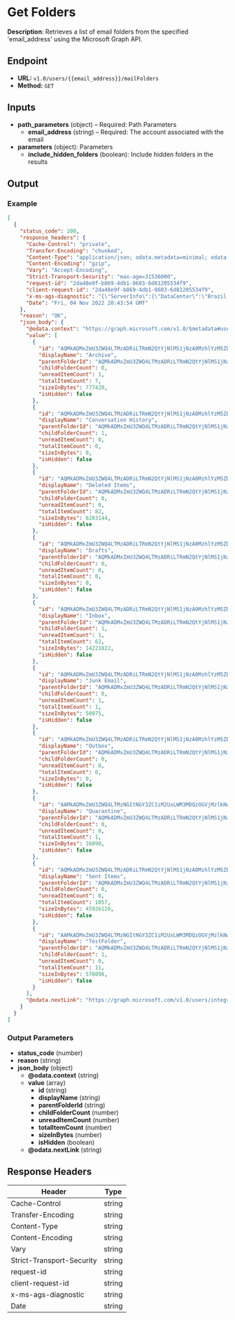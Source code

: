 # Get Folders

**Description**: Retrieves a list of email folders from the specified 'email_address' using the Microsoft Graph API.

## Endpoint

- **URL:** `v1.0/users/{{email_address}}/mailFolders`
- **Method:** `GET`
## Inputs

- **path_parameters** (object) – Required: Path Parameters
  - **email_address** (string) – Required: The account associated with the email
- **parameters** (object): Parameters
  - **include_hidden_folders** (boolean): Include hidden folders in the results
## Output

### Example

```json
[
  {
    "status_code": 200,
    "response_headers": {
      "Cache-Control": "private",
      "Transfer-Encoding": "chunked",
      "Content-Type": "application/json; odata.metadata=minimal; odata.streaming=true; IEEE754Compatible=false; charset=utf-8",
      "Content-Encoding": "gzip",
      "Vary": "Accept-Encoding",
      "Strict-Transport-Security": "max-age=31536000",
      "request-id": "2da48e9f-b869-4db1-8603-6d81205534f9",
      "client-request-id": "2da48e9f-b869-4db1-8603-6d81205534f9",
      "x-ms-ags-diagnostic": "{\"ServerInfo\":{\"DataCenter\":\"Brazil South\",\"Slice\":\"E\",\"Ring\":\"3\",\"ScaleUnit\":\"002\",\"RoleInstance\":\"CP1PEPF00002F10\"}}",
      "Date": "Fri, 04 Nov 2022 20:43:54 GMT"
    },
    "reason": "OK",
    "json_body": {
      "@odata.context": "https://graph.microsoft.com/v1.0/$metadata#users('integrations%40swimlaneintegrations.onmicrosoft.com')/mailFolders",
      "value": [
        {
          "id": "AQMkADMxZmU3ZWQ4LTMzADRiLTRmN2QtYjNlMS1jNzA0MzhlYzM5ZDcALgAAAwdg-C5XAxZKsV7Iu-pcczMBAIElFP3_iINMukuDjlG8_QIAAAIBOwAAAA==",
          "displayName": "Archive",
          "parentFolderId": "AQMkADMxZmU3ZWQ4LTMzADRiLTRmN2QtYjNlMS1jNzA0MzhlYzM5ZDcALgAAAwdg-C5XAxZKsV7Iu-pcczMBAIElFP3_iINMukuDjlG8_QIAAAIBCAAAAA==",
          "childFolderCount": 0,
          "unreadItemCount": 1,
          "totalItemCount": 7,
          "sizeInBytes": 777420,
          "isHidden": false
        },
        {
          "id": "AQMkADMxZmU3ZWQ4LTMzADRiLTRmN2QtYjNlMS1jNzA0MzhlYzM5ZDcALgAAAwdg-C5XAxZKsV7Iu-pcczMBAIElFP3_iINMukuDjlG8_QIAAAIBNAAAAA==",
          "displayName": "Conversation History",
          "parentFolderId": "AQMkADMxZmU3ZWQ4LTMzADRiLTRmN2QtYjNlMS1jNzA0MzhlYzM5ZDcALgAAAwdg-C5XAxZKsV7Iu-pcczMBAIElFP3_iINMukuDjlG8_QIAAAIBCAAAAA==",
          "childFolderCount": 1,
          "unreadItemCount": 0,
          "totalItemCount": 0,
          "sizeInBytes": 0,
          "isHidden": false
        },
        {
          "id": "AQMkADMxZmU3ZWQ4LTMzADRiLTRmN2QtYjNlMS1jNzA0MzhlYzM5ZDcALgAAAwdg-C5XAxZKsV7Iu-pcczMBAIElFP3_iINMukuDjlG8_QIAAAIBCgAAAA==",
          "displayName": "Deleted Items",
          "parentFolderId": "AQMkADMxZmU3ZWQ4LTMzADRiLTRmN2QtYjNlMS1jNzA0MzhlYzM5ZDcALgAAAwdg-C5XAxZKsV7Iu-pcczMBAIElFP3_iINMukuDjlG8_QIAAAIBCAAAAA==",
          "childFolderCount": 0,
          "unreadItemCount": 0,
          "totalItemCount": 82,
          "sizeInBytes": 6203144,
          "isHidden": false
        },
        {
          "id": "AQMkADMxZmU3ZWQ4LTMzADRiLTRmN2QtYjNlMS1jNzA0MzhlYzM5ZDcALgAAAwdg-C5XAxZKsV7Iu-pcczMBAIElFP3_iINMukuDjlG8_QIAAAIBDwAAAA==",
          "displayName": "Drafts",
          "parentFolderId": "AQMkADMxZmU3ZWQ4LTMzADRiLTRmN2QtYjNlMS1jNzA0MzhlYzM5ZDcALgAAAwdg-C5XAxZKsV7Iu-pcczMBAIElFP3_iINMukuDjlG8_QIAAAIBCAAAAA==",
          "childFolderCount": 0,
          "unreadItemCount": 0,
          "totalItemCount": 0,
          "sizeInBytes": 0,
          "isHidden": false
        },
        {
          "id": "AQMkADMxZmU3ZWQ4LTMzADRiLTRmN2QtYjNlMS1jNzA0MzhlYzM5ZDcALgAAAwdg-C5XAxZKsV7Iu-pcczMBAIElFP3_iINMukuDjlG8_QIAAAIBDAAAAA==",
          "displayName": "Inbox",
          "parentFolderId": "AQMkADMxZmU3ZWQ4LTMzADRiLTRmN2QtYjNlMS1jNzA0MzhlYzM5ZDcALgAAAwdg-C5XAxZKsV7Iu-pcczMBAIElFP3_iINMukuDjlG8_QIAAAIBCAAAAA==",
          "childFolderCount": 1,
          "unreadItemCount": 1,
          "totalItemCount": 62,
          "sizeInBytes": 14221822,
          "isHidden": false
        },
        {
          "id": "AQMkADMxZmU3ZWQ4LTMzADRiLTRmN2QtYjNlMS1jNzA0MzhlYzM5ZDcALgAAAwdg-C5XAxZKsV7Iu-pcczMBAIElFP3_iINMukuDjlG8_QIAAAIBGQAAAA==",
          "displayName": "Junk Email",
          "parentFolderId": "AQMkADMxZmU3ZWQ4LTMzADRiLTRmN2QtYjNlMS1jNzA0MzhlYzM5ZDcALgAAAwdg-C5XAxZKsV7Iu-pcczMBAIElFP3_iINMukuDjlG8_QIAAAIBCAAAAA==",
          "childFolderCount": 0,
          "unreadItemCount": 1,
          "totalItemCount": 1,
          "sizeInBytes": 50975,
          "isHidden": false
        },
        {
          "id": "AQMkADMxZmU3ZWQ4LTMzADRiLTRmN2QtYjNlMS1jNzA0MzhlYzM5ZDcALgAAAwdg-C5XAxZKsV7Iu-pcczMBAIElFP3_iINMukuDjlG8_QIAAAIBCwAAAA==",
          "displayName": "Outbox",
          "parentFolderId": "AQMkADMxZmU3ZWQ4LTMzADRiLTRmN2QtYjNlMS1jNzA0MzhlYzM5ZDcALgAAAwdg-C5XAxZKsV7Iu-pcczMBAIElFP3_iINMukuDjlG8_QIAAAIBCAAAAA==",
          "childFolderCount": 0,
          "unreadItemCount": 0,
          "totalItemCount": 0,
          "sizeInBytes": 0,
          "isHidden": false
        },
        {
          "id": "AAMkADMxZmU3ZWQ4LTMzNGItNGY3ZC1iM2UxLWM3MDQzOGVjMzlkNwAuAAAAAAAHYPwuVwMWSrFeyLv6XHMzAQCBJRT9-oiDTLpLg45RvPkCAAGYcWU6AAA=",
          "displayName": "Quarantine",
          "parentFolderId": "AQMkADMxZmU3ZWQ4LTMzADRiLTRmN2QtYjNlMS1jNzA0MzhlYzM5ZDcALgAAAwdg-C5XAxZKsV7Iu-pcczMBAIElFP3_iINMukuDjlG8_QIAAAIBCAAAAA==",
          "childFolderCount": 0,
          "unreadItemCount": 0,
          "totalItemCount": 1,
          "sizeInBytes": 16890,
          "isHidden": false
        },
        {
          "id": "AQMkADMxZmU3ZWQ4LTMzADRiLTRmN2QtYjNlMS1jNzA0MzhlYzM5ZDcALgAAAwdg-C5XAxZKsV7Iu-pcczMBAIElFP3_iINMukuDjlG8_QIAAAIBCQAAAA==",
          "displayName": "Sent Items",
          "parentFolderId": "AQMkADMxZmU3ZWQ4LTMzADRiLTRmN2QtYjNlMS1jNzA0MzhlYzM5ZDcALgAAAwdg-C5XAxZKsV7Iu-pcczMBAIElFP3_iINMukuDjlG8_QIAAAIBCAAAAA==",
          "childFolderCount": 0,
          "unreadItemCount": 0,
          "totalItemCount": 1057,
          "sizeInBytes": 45926120,
          "isHidden": false
        },
        {
          "id": "AAMkADMxZmU3ZWQ4LTMzNGItNGY3ZC1iM2UxLWM3MDQzOGVjMzlkNwAuAAAAAAAHYPwuVwMWSrFeyLv6XHMzAQCBJRT9-oiDTLpLg45RvPkCAAAMXawJAAA=",
          "displayName": "TestFolder",
          "parentFolderId": "AQMkADMxZmU3ZWQ4LTMzADRiLTRmN2QtYjNlMS1jNzA0MzhlYzM5ZDcALgAAAwdg-C5XAxZKsV7Iu-pcczMBAIElFP3_iINMukuDjlG8_QIAAAIBCAAAAA==",
          "childFolderCount": 1,
          "unreadItemCount": 0,
          "totalItemCount": 11,
          "sizeInBytes": 578098,
          "isHidden": false
        }
      ],
      "@odata.nextLink": "https://graph.microsoft.com/v1.0/users/integrations@swimlaneintegrations.onmicrosoft.com/mailFolders?include_hidden_folders=True&%24skip=10"
    }
  }
]
```
### Output Parameters

- **status_code** (number)
- **reason** (string)
- **json_body** (object)
  - **@odata.context** (string)
  - **value** (array)
    - **id** (string)
    - **displayName** (string)
    - **parentFolderId** (string)
    - **childFolderCount** (number)
    - **unreadItemCount** (number)
    - **totalItemCount** (number)
    - **sizeInBytes** (number)
    - **isHidden** (boolean)
  - **@odata.nextLink** (string)
## Response Headers

| Header | Type |
|--------|------|
| Cache-Control | string |
| Transfer-Encoding | string |
| Content-Type | string |
| Content-Encoding | string |
| Vary | string |
| Strict-Transport-Security | string |
| request-id | string |
| client-request-id | string |
| x-ms-ags-diagnostic | string |
| Date | string |